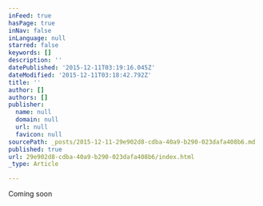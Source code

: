 ```yaml
---
inFeed: true
hasPage: true
inNav: false
inLanguage: null
starred: false
keywords: []
description: ''
datePublished: '2015-12-11T03:19:16.045Z'
dateModified: '2015-12-11T03:18:42.792Z'
title: ''
author: []
authors: []
publisher:
  name: null
  domain: null
  url: null
  favicon: null
sourcePath: _posts/2015-12-11-29e902d8-cdba-40a9-b290-023dafa408b6.md
published: true
url: 29e902d8-cdba-40a9-b290-023dafa408b6/index.html
_type: Article

---
```

Coming soon